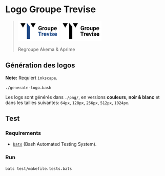 # Logo Groupe Trevise

> ![logo Groupe Trevise couleur](./png/logo-trevise.horizontal.128.png)
> ![logo Groupe Trevise noir & blanc](./png/logo-trevise.bw-horizontal.128.png)
>
> Regroupe Akema & Aprime

## Génération des logos

**Note:** Requiert `inkscape`.

    ./generate-logo.bash

Les logs sont générés dans `./png/`, en versions **couleurs**, **noir & blanc** et dans les tailles suivantes: `64px`, `128px`, `256px`, `512px`, `1024px`.

## Test

### Requirements

* [`bats`](https://github.com/sstephenson/bats) (Bash Automated Testing System).

### Run

    bats test/makefile.tests.bats
